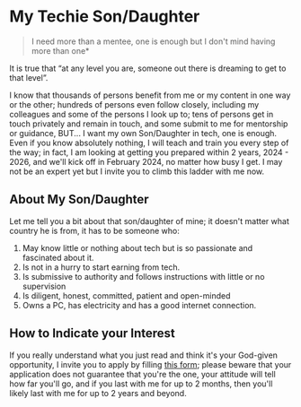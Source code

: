 # My Techie Son/Daughter
> I need more than a mentee, one is enough but I don't mind having more than one*

It is true that “at any level you are, someone out there is dreaming to get to that level”.

I know that thousands of persons benefit from me or my content in one way or the other; hundreds of persons even
follow closely, including my colleagues and some of the persons I look up to; tens of persons get in touch privately
and remain in touch, and some submit to me for mentorship or guidance, BUT... I want my own Son/Daughter in tech,
one is enough. Even if you know absolutely nothing, I will teach and train you every step of the way; in fact, I am
looking at getting you prepared within 2 years, 2024 - 2026, and we'll kick off in February 2024, no matter how busy
I get. I may not be an expert yet but I invite you to climb this ladder with me now.

## About My Son/Daughter
Let me tell you a bit about that son/daughter of mine; it doesn't matter what country he is from, it has to be someone who:
1. May know little or nothing about tech but is so passionate and fascinated about it.
2. Is not in a hurry to start earning from tech.
3. Is submissive to authority and follows instructions with little or no supervision
4. Is diligent, honest, committed, patient and open-minded
5. Owns a PC, has electricity and has a good internet connection.

## How to Indicate your Interest
If you really understand what you just read and think it's your God-given opportunity, I invite you to apply by
filling [this form](https://docs.google.com/forms/d/e/1FAIpQLSeXU1YylueKKauaroB9M1us0uWxOlOGv7CWkojh2AhXvpwVlQ/viewform?pli=1); please beware that your application does not guarantee that you're the one, your attitude
will tell how far you'll go, and if you last with me for up to 2 months, then you'll likely last with me for up to
2 years and beyond.
